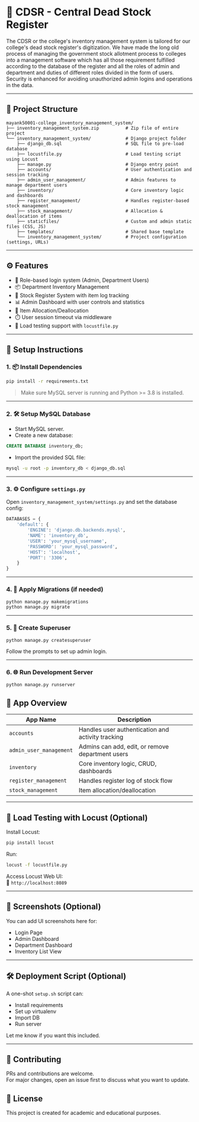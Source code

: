 # 🏫 CDSR - Central Dead Stock Register

The CDSR or the college's inventory management system is tailored for our college's dead stock register's digitization. We have made the long old process of managing the government stock allotment process to colleges into a management software which has all those requirement fulfilled according to the database of the register and all the roles of admin and department and duties of different roles divided in the form of users. Security is enhanced for avoiding unauthorized admin logins and operations in the data.

---

## 📁 Project Structure

```
mayank50001-college_inventory_management_system/
├── inventory_management_system.zip          # Zip file of entire project
└── inventory_management_system/             # Django project folder
    ├── django_db.sql                        # SQL file to pre-load database
    ├── locustfile.py                        # Load testing script using Locust
    ├── manage.py                            # Django entry point
    ├── accounts/                            # User authentication and session tracking
    ├── admin_user_management/               # Admin features to manage department users
    ├── inventory/                           # Core inventory logic and dashboards
    ├── register_management/                 # Handles register-based stock management
    ├── stock_management/                    # Allocation & deallocation of items
    ├── staticfiles/                         # Custom and admin static files (CSS, JS)
    ├── templates/                           # Shared base template
    └── inventory_management_system/         # Project configuration (settings, URLs)
```

---

## ⚙️ Features

- 🔐 Role-based login system (Admin, Department Users)
- 📦 Department Inventory Management
- 📑 Stock Register System with item log tracking
- 📊 Admin Dashboard with user controls and statistics
- 🔁 Item Allocation/Deallocation
- ⏱️ User session timeout via middleware
- 🧪 Load testing support with `locustfile.py`

---

## 🚀 Setup Instructions

### 1. 📦 Install Dependencies

```bash
pip install -r requirements.txt
```

> Make sure MySQL server is running and Python >= 3.8 is installed.

---

### 2. 🛠️ Setup MySQL Database

- Start MySQL server.
- Create a new database:

```sql
CREATE DATABASE inventory_db;
```

- Import the provided SQL file:

```bash
mysql -u root -p inventory_db < django_db.sql
```

---

### 3. ⚙️ Configure `settings.py`

Open `inventory_management_system/settings.py` and set the database config:

```python
DATABASES = {
    'default': {
        'ENGINE': 'django.db.backends.mysql',
        'NAME': 'inventory_db',
        'USER': 'your_mysql_username',
        'PASSWORD': 'your_mysql_password',
        'HOST': 'localhost',
        'PORT': '3306',
    }
}
```

---

### 4. 📂 Apply Migrations (if needed)

```bash
python manage.py makemigrations
python manage.py migrate
```

---

### 5. 👤 Create Superuser

```bash
python manage.py createsuperuser
```

Follow the prompts to set up admin login.

---

### 6. 🌐 Run Development Server

```bash
python manage.py runserver
```



## 🧩 App Overview

| App Name               | Description                                        |
|------------------------|----------------------------------------------------|
| `accounts`             | Handles user authentication and activity tracking |
| `admin_user_management`| Admins can add, edit, or remove department users  |
| `inventory`            | Core inventory logic, CRUD, dashboards            |
| `register_management`  | Handles register log of stock flow                |
| `stock_management`     | Item allocation/deallocation                      |

---

## 🧪 Load Testing with Locust (Optional)

Install Locust:

```bash
pip install locust
```

Run:

```bash
locust -f locustfile.py
```

Access Locust Web UI:  
📍 `http://localhost:8089`

---

## 📸 Screenshots (Optional)

You can add UI screenshots here for:
- Login Page
- Admin Dashboard
- Department Dashboard
- Inventory List View

---

## 🛠️ Deployment Script (Optional)

A one-shot `setup.sh` script can:
- Install requirements
- Set up virtualenv
- Import DB
- Run server

Let me know if you want this included.

---

## 🤝 Contributing

PRs and contributions are welcome.  
For major changes, open an issue first to discuss what you want to update.

## 📝 License

This project is created for academic and educational purposes.
